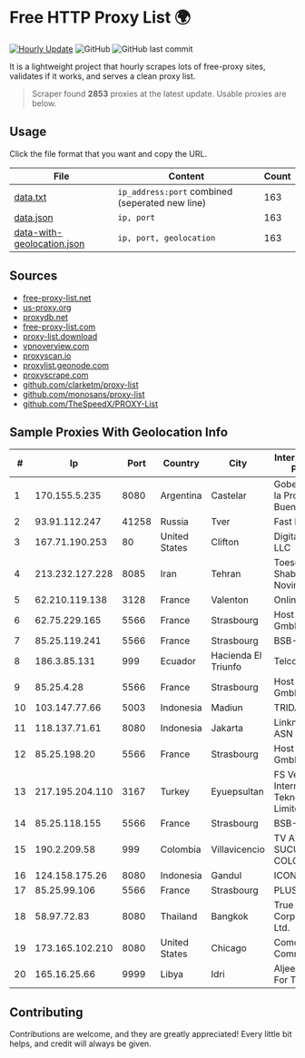 
# Free HTTP Proxy List 🌍

[![Hourly Update](https://github.com/mertguvencli/http-proxy-list/actions/workflows/main.yml/badge.svg?branch=main)](https://github.com/mertguvencli/http-proxy-list/actions/workflows/main.yml)
![GitHub](https://img.shields.io/github/license/mertguvencli/http-proxy-list)
![GitHub last commit](https://img.shields.io/github/last-commit/mertguvencli/http-proxy-list)

It is a lightweight project that hourly scrapes lots of free-proxy sites, validates if it works, and serves a clean proxy list.


> Scraper found **2853** proxies at the latest update. Usable proxies are below.

## Usage

Click the file format that you want and copy the URL.


|File|Content|Count|
|----|-------|-----|
|[data.txt](https://raw.githubusercontent.com/mertguvencli/http-proxy-list/main/proxy-list/data.txt)|`ip_address:port` combined (seperated new line)|163|
|[data.json](https://raw.githubusercontent.com/mertguvencli/http-proxy-list/main/proxy-list/data.json)|`ip, port`|163|
|[data-with-geolocation.json](https://raw.githubusercontent.com/mertguvencli/http-proxy-list/main/proxy-list/data-with-geolocation.json)|`ip, port, geolocation`|163|

## Sources

* [free-proxy-list.net](https://free-proxy-list.net)
* [us-proxy.org](https://www.us-proxy.org)
* [proxydb.net](http://proxydb.net)
* [free-proxy-list.com](https://free-proxy-list.com/?page=&port=&type%5B%5D=http&type%5B%5D=https&up_time=0&search=Search)
* [proxy-list.download](https://www.proxy-list.download/HTTP)
* [vpnoverview.com](https://vpnoverview.com/privacy/anonymous-browsing/free-proxy-servers)
* [proxyscan.io](https://www.proxyscan.io)
* [proxylist.geonode.com](https://proxylist.geonode.com/api/proxy-list?limit=300&page=1&sort_by=lastChecked&sort_type=desc&protocols=http,https)
* [proxyscrape.com](https://api.proxyscrape.com/v2/?request=displayproxies&protocol=http&timeout=10000&country=all&ssl=all&anonymity=all)
* [github.com/clarketm/proxy-list](https://raw.githubusercontent.com/clarketm/proxy-list/master/proxy-list-raw.txt)
* [github.com/monosans/proxy-list](https://raw.githubusercontent.com/monosans/proxy-list/main/proxies/http.txt)
* [github.com/TheSpeedX/PROXY-List](https://raw.githubusercontent.com/TheSpeedX/PROXY-List/master/http.txt)


## Sample Proxies With Geolocation Info

|#|Ip|Port|Country|City|Internet Service Provider|
|-|--|----|-------|----|-------------------------|
|1|170.155.5.235|8080|Argentina|Castelar|Gobernacion de la Provincia de Buenos Aires|
|2|93.91.112.247|41258|Russia|Tver|Fast Link Ltd.|
|3|167.71.190.253|80|United States|Clifton|DigitalOcean, LLC|
|4|213.232.127.228|8085|Iran|Tehran|Toesegaran Shabakeh Arseh Novin Ltd|
|5|62.210.119.138|3128|France|Valenton|Online S.A.S.|
|6|62.75.229.165|5566|France|Strasbourg|Host Europe GmbH|
|7|85.25.119.241|5566|France|Strasbourg|BSB-SERVICE|
|8|186.3.85.131|999|Ecuador|Hacienda El Triunfo|Telconet S.A|
|9|85.25.4.28|5566|France|Strasbourg|Host Europe GmbH|
|10|103.147.77.66|5003|Indonesia|Madiun|TRIDATA|
|11|118.137.71.61|8080|Indonesia|Jakarta|Linknet-Fastnet ASN|
|12|85.25.198.20|5566|France|Strasbourg|Host Europe GmbH|
|13|217.195.204.110|3167|Turkey|Eyuepsultan|FS Veri Merkezi Internet Teknolojileri Limited Sirketi|
|14|85.25.118.155|5566|France|Strasbourg|BSB-SERVICE|
|15|190.2.209.58|999|Colombia|Villavicencio|TV AZTECA SUCURSAL COLOMBIA|
|16|124.158.175.26|8080|Indonesia|Gandul|ICON+|
|17|85.25.99.106|5566|France|Strasbourg|PLUSSERVER|
|18|58.97.72.83|8080|Thailand|Bangkok|True Internet Corporation CO. Ltd.|
|19|173.165.102.210|8080|United States|Chicago|Comcast Cable Communications|
|20|165.16.25.66|9999|Libya|Idri|Aljeel Aljadeed For Technology|



## Contributing

Contributions are welcome, and they are greatly appreciated! Every
little bit helps, and credit will always be given.


